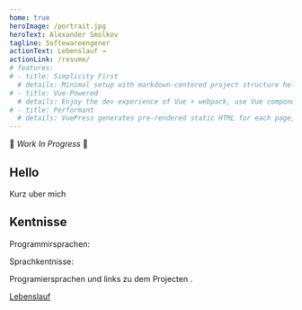 ```yaml
---
home: true
heroImage: /portrait.jpg
heroText: Alexander Smolkov 
tagline: Softewareengener 
actionText: Lebenslauf →
actionLink: /resume/
# features:
# - title: Simplicity First
  # details: Minimal setup with markdown-centered project structure helps you focus on writing.
# - title: Vue-Powered
  # details: Enjoy the dev experience of Vue + webpack, use Vue components in markdown, and develop custom themes with Vue.
# - title: Performant
  # details: VuePress generates pre-rendered static HTML for each page, and runs as an SPA once a page is loaded.
---
```


🚧 _Work In Progress_ 🚧

## Hello

Kurz uber mich


## Kentnisse

Programmirsprachen: <Badge text="c"/> <Badge text="c++"/> <Badge text="rust"/> <Badge text="go"/> <Badge text="js"/> <Badge text="python"/>

Sprachkentnisse: <Badge text="Russisch Muttersprache"/> <Badge text="Deutsch: Muttersprachniveau"/> <Badge text="Englisch gute Kenntnisse"/>  

Programiersprachen und links zu dem Projecten .




[Lebenslauf][cv]


[cv]: cv.md
[team]: https://github.com/smolkov/resume#cv
